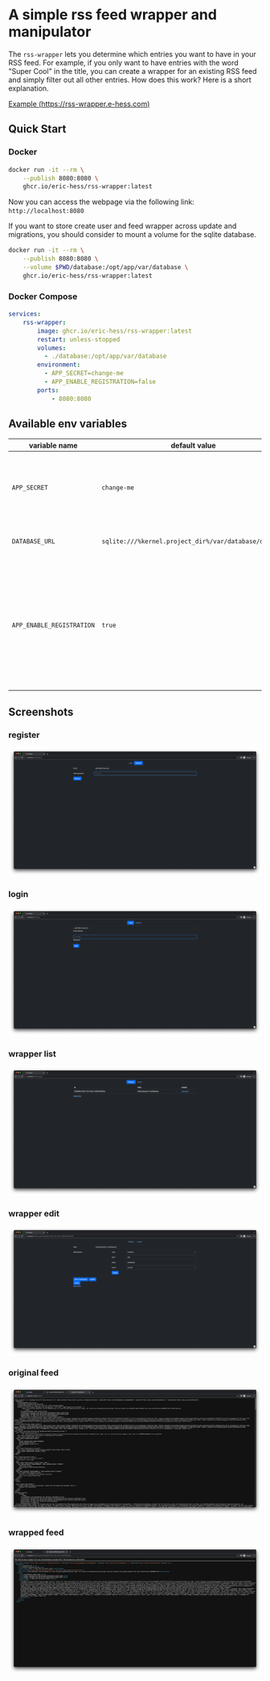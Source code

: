 # A simple rss feed wrapper and manipulator

The `rss-wrapper` lets you determine which entries you want to have in your RSS feed. For example, if you only want to have entries with the word "Super Cool" in the title, you can create a wrapper for an existing RSS feed and simply filter out all other entries. How does this work? Here is a short explanation.

[Example (https://rss-wrapper.e-hess.com)](https://rss-wrapper.e-hess.com)

## Quick Start

### Docker

```bash
docker run -it --rm \
    --publish 8080:8080 \
    ghcr.io/eric-hess/rss-wrapper:latest
```
Now you can access the webpage via the following link: `http://localhost:8080`

If you want to store create user and feed wrapper across update and migrations, you should consider to mount a volume for the sqlite database.

```bash
docker run -it --rm \
    --publish 8080:8080 \
    --volume $PWD/database:/opt/app/var/database \
    ghcr.io/eric-hess/rss-wrapper:latest
```

### Docker Compose
```yml
services:
    rss-wrapper:
        image: ghcr.io/eric-hess/rss-wrapper:latest
        restart: unless-stopped
        volumes:
          - ./database:/opt/app/var/database
        environment:
          - APP_SECRET=change-me
          - APP_ENABLE_REGISTRATION=false
        ports:
            - 8080:8080
```
## Available env variables

| variable name             | default value                                         | description                                                                                                                                                                                                                                                                            |
|---------------------------|-------------------------------------------------------|----------------------------------------------------------------------------------------------------------------------------------------------------------------------------------------------------------------------------------------------------------------------------------------|
| `APP_SECRET`              | `change-me`                                           | Secret key used to enhance the security of the application. It is used for tasks such as session security, CSRF protection, and data encryption                                                                                                                                        |
| `DATABASE_URL`            | `sqlite:///%kernel.project_dir%/var/database/data.db` | The database connection string. Default a sqlite database is used                                                                                                                                                                                                                      |
| `APP_ENABLE_REGISTRATION` | `true`                                                | Determines if new user should have the ability to create a account in order to create wrapper. If the registration is disabled new user accounts can be created with a cli command in the container `php82 /opt/app/bin/console app:create-user --email=<email> --password=<password>` |

## Screenshots

### register
![](./doc/screenshot/register.png)

### login
![](./doc/screenshot/login.png)

### wrapper list
![](./doc/screenshot/wrapper-list.png)

### wrapper edit
![](./doc/screenshot/wrapper-edit.png)

### original feed
![](./doc/screenshot/original-feed.png)

### wrapped feed
![](./doc/screenshot/wrapped-feed.png)
